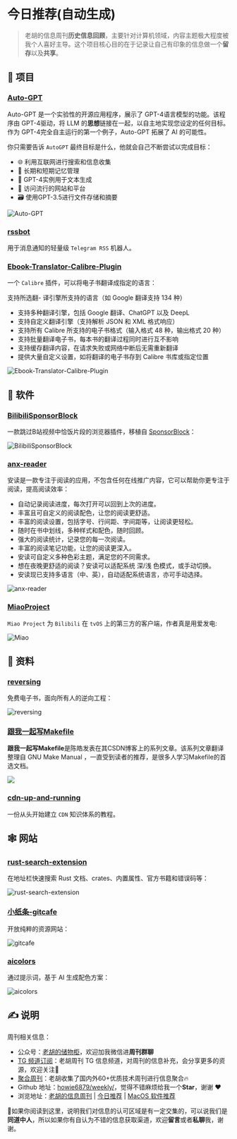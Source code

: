 # 今日推荐(自动生成)

> 老胡的信息周刊**历史信息回顾**，主要针对计算机领域，内容主题极大程度被我个人喜好主导。这个项目核心目的在于记录让自己有印象的信息做一个**留存**以及**共享**。


## 🎯 项目 

### [Auto-GPT](https://github.com/Significant-Gravitas/Auto-GPT)

Auto-GPT 是一个实验性的开源应用程序，展示了 GPT-4语言模型的功能。该程序由 GPT-4驱动，将 LLM 的**思想**链接在一起，以自主地实现您设定的任何目标。作为 GPT-4完全自主运行的第一个例子，Auto-GPT 拓展了 AI 的可能性。

你只需要告诉 `AutoGPT` 最终目标是什么，他就会自己不断尝试以完成目标：

- 🌐 利用互联网进行搜索和信息收集
- 💾 长期和短期记忆管理
- 🧠 GPT-4实例用于文本生成
- 🔗 访问流行的网站和平台
- 🗃️ 使用GPT-3.5进行文件存储和摘要

![Auto-GPT](https://images-1252557999.file.myqcloud.com/uPic/Auto-GPT.jpg) 

### [rssbot](https://github.com/iovxw/rssbot)

用于消息通知的轻量级 `Telegram RSS` 机器人。 

### [Ebook-Translator-Calibre-Plugin](https://github.com/bookfere/Ebook-Translator-Calibre-Plugin)

一个 `Calibre` 插件，可以将电子书翻译成指定的语言：

支持所选翻- 译引擎所支持的语言（如 Google 翻译支持 134 种）
- 支持多种翻译引擎，包括 Google 翻译、ChatGPT 以及 DeepL
- 支持自定义翻译引擎（支持解析 JSON 和 XML 格式响应）
- 支持所有 Calibre 所支持的电子书格式（输入格式 48 种，输出格式 20 种）
- 支持批量翻译电子书，每本书的翻译过程同时进行互不影响
- 支持缓存翻译内容，在请求失败或网络中断后无需重新翻译
- 提供大量自定义设置，如将翻译的电子书存到 Calibre 书库或指定位置

![Ebook-Translator-Calibre-Plugin](https://images-1252557999.file.myqcloud.com/uPic/Ebook-Translator-Calibre-Plugin.png) 

## 🤖 软件 

### [BilibiliSponsorBlock](https://github.com/hanydd/BilibiliSponsorBlock)

一款跳过B站视频中恰饭片段的浏览器插件，移植自 [SponsorBlock](https://github.com/ajayyy/SponsorBlock)：

![BilibiliSponsorBlock](https://images-1252557999.file.myqcloud.com/uPic/3iEbMD.png) 

### [anx-reader](https://github.com/Anxcye/anx-reader)

安读是一款专注于阅读的应用，不包含任何在线推广内容，它可以帮助你更专注于阅读，提高阅读效率：

- 自动记录阅读进度，每次打开可以回到上次的进度。
- 丰富且可自定义的阅读配色，让您的阅读更舒适。
- 丰富的阅读设置，包括字号、行间距、字间距等，让阅读更轻松。
- 随时在书中划线，多种样式和配色，随时回顾。
- 强大的阅读统计，记录您的每一次阅读。
- 丰富的阅读笔记功能，让您的阅读更深入。
- 安读可自定义多种色彩主题，满足您的不同需求。
- 想在夜晚更舒适的阅读？安读可以适配系统 深/浅 色模式，或手动切换。
- 安读现已支持多语言（中、英），自动适配系统语言，亦可手动选择。

![anx-reader](https://images-1252557999.file.myqcloud.com/uPic/anx-reader.jpg) 

### [MiaoProject](https://github.com/Paladinfeng/MiaoProject)

`Miao Project` 为 `Bilibili` 在 `tvOS` 上的第三方的客户端，作者真是用爱发电:

![Miao](https://images-1252557999.file.myqcloud.com/uPic/Miao.png) 

## 👀 资料 

### [reversing](https://0xinfection.github.io/reversing/)

免费电子书，面向所有人的逆向工程：

![reversing](https://images-1252557999.file.myqcloud.com/uPic/reversing.jpg) 

### [跟我一起写Makefile](https://seisman.github.io/how-to-write-makefile/)

**跟我一起写Makefile**是陈皓发表在其CSDN博客上的系列文章。该系列文章翻译整理自 GNU Make Manual ，一直受到读者的推荐，是很多人学习Makefile的首选文档。

![](https://images-1252557999.file.myqcloud.com/uPic/7guTp6.png) 

### [cdn-up-and-running](https://github.com/leandromoreira/cdn-up-and-running)

一份从头开始建立 `CDN` 知识体系的教程。 

## 🕸 网站 

### [rust-search-extension](https://rust.extension.sh/)

在地址栏快速搜索 Rust 文档、crates、内置属性、官方书籍和错误码等：

![rust-search-extension](https://images-1252557999.file.myqcloud.com/uPic/rust-search-extension.gif) 

### [小纸条-gitcafe](https://u.gitcafe.net/)

开放纯粹的资源网站：

![gitcafe](https://images-1252557999.file.myqcloud.com/uPic/gitcafe.jpg) 

### [aicolors](https://aicolors.co/)

通过提示词，基于 AI 生成配色方案：

![aicolors](https://images-1252557999.file.myqcloud.com/uPic/aicolors.jpg) 

## ✍️ 说明

周刊相关信息：

- 公众号：[老胡的储物柜](https://images-1252557999.file.myqcloud.com/uPic/ETIbMe.jpg)，欢迎加我微信进**周刊群聊**
- [TG 频道订阅](https://t.me/howie_weekly)：老胡周刊 TG 信息频道，对周刊的信息补充，会分享更多的资源，欢迎关注👏
- [聚合周刊](https://www.fre321.com/weekly)：老胡收集了国内外60+优质技术周刊进行信息聚合🔥
- Github 地址：[howie6879/weekly/](https://github.com/howie6879/weekly/)，觉得不错麻烦给我一个**Star**，谢谢 ❤️
- 浏览地址：[老胡的信息周刊](https://weekly.howie6879.com) | [今日推荐](https://weekly.howie6879.com/recommend/index.html) | [MacOS 软件推荐](https://weekly.howie6879.com/soft/mac.html)

🙌如果你阅读到这里，说明我们对信息的认可区域是有一定交集的，可以说我们是**同道中人**，所以如果你有自认为不错的信息获取渠道，欢迎**留言**或者**私聊**我，谢谢。